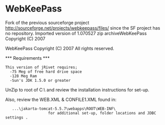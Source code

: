 WebKeePass
==========

Fork of the previous sourceforge project http://sourceforge.net/projects/webkeepass/files/ since the SF project has no repository.
Imported version of 1.070527 zip archiveWebKeePass  Copyright (C) 2007 


WebKeePass  Copyright (C) 2007 
All rights reserved.

*** Requirements ***

    This version of jRivet requires;
      -75 Meg of free hard drive space
      -128 Meg Ram
      -Sun's JDK 1.5.0 or greater

   UnZip to root of C:\  and review the installation instructions for set-up.
  
   
   Also, review the WEB.XML & CONFILE1.XML found in:   

       ...\jakarta-tomcat-5.5.7\webapps\ROOT\WEB-INF\   
                       for additional set-up, folder locations and JDBC settings .





